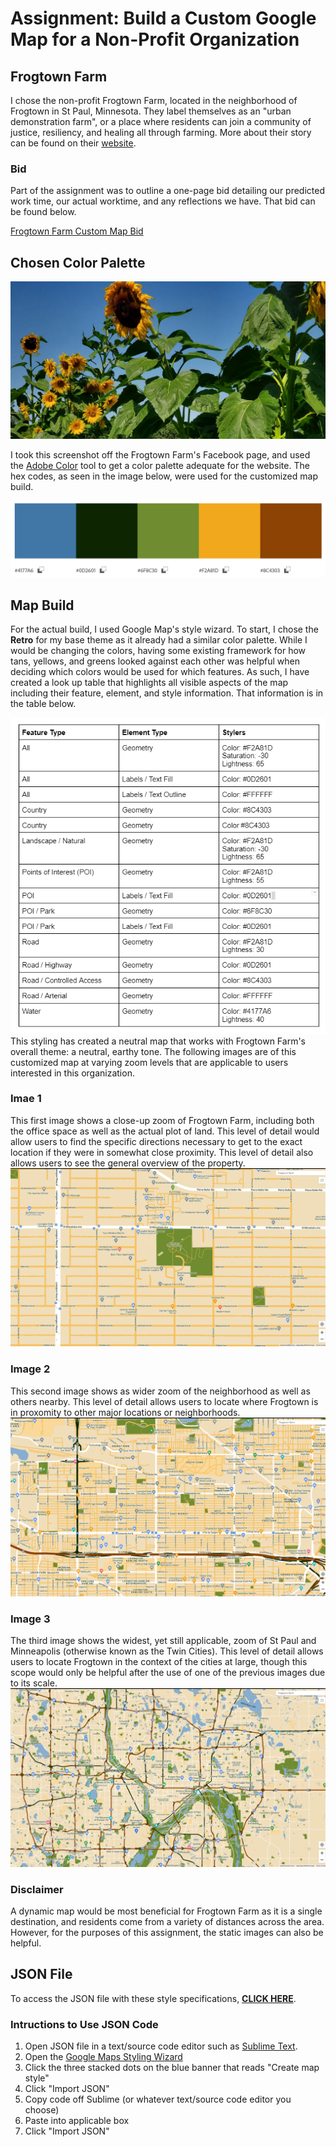 # Assignment: Build a Custom Google Map for a Non-Profit Organization

## Frogtown Farm
I chose the non-profit Frogtown Farm, located in the neighborhood of Frogtown in St Paul, Minnesota. They label themselves as an "urban demonstration farm", or a place where residents can join a community of justice, resiliency, and healing all through farming. More about their story can be found on their [website](https://www.frogtownfarm.org/our-story).

### Bid
Part of the assignment was to outline a one-page bid detailing our predicted work time, our actual worktime, and any reflections we have. That bid can be found below.

[Frogtown Farm Custom Map Bid](https://docs.google.com/document/d/12V-mAftlSnxJYfZbM_uPSWTB29vFRJ-qKqLHoqfiCWE/edit?usp=sharing)

## Chosen Color Palette 
![Frogtown Farm Screenshot, an image with multiple sunflowers](/Capture.PNG)

I took this screenshot off the Frogtown Farm's Facebook page, and used the [Adobe Color](https://color.adobe.com/create/image) tool to get a color palette adequate for the website. The hex codes, as seen in the image below, were used for the customized map build.

![Frogtown Farm Color Palette](/Colors.PNG)

## Map Build
For the actual build, I used Google Map's style wizard. To start, I chose the **Retro** for my base theme as it already had a similar color palette. While I would be changing the colors, having some existing framework for how tans, yellows, and greens looked against each other was helpful when deciding which colors would be used for which features. As such, I have created a look up table that highlights all visible aspects of the map including their feature, element, and style information. That information is in the table below.

![Look Up Table](/LookUp.PNG)
This styling has created a neutral map that works with Frogtown Farm's overall theme: a neutral, earthy tone. The following images are of this customized map at varying zoom levels that are applicable to users interested in this organization.

### Imae 1
This first image shows a close-up zoom of Frogtown Farm, including both the office space as well as the actual plot of land. This level of detail would allow users to find the specific directions necessary to get to the exact location if they were in somewhat close proximity. This level of detail also allows users to see the general overview of the property.
![First Image](/Frog1.PNG)

### Image 2
This second image shows as wider zoom of the neighborhood as well as others nearby. This level of detail allows users to locate where Frogtown is in proxomity to other major locations or neighborhoods. 
![Second Image](/Frog2.PNG)

### Image 3
The third image shows the widest, yet still applicable, zoom of St Paul and Minneapolis (otherwise known as the Twin Cities). This level of detail allows users to locate Frogtown in the context of the cities at large, though this scope would only be helpful after the use of one of the previous images due to its scale. 
![Third Image](/Frog3.PNG)

### Disclaimer
A dynamic map would be most beneficial for Frogtown Farm as it is a single destination, and residents come from a variety of distances across the area. However, for the purposes of this assignment, the static images can also be helpful. 

## JSON File
To access the JSON file with these style specifications, **[CLICK HERE](/FrogtownCustomMap.json)**. 

### Intructions to Use JSON Code
1. Open JSON file in a text/source code editor such as [Sublime Text](https://www.sublimetext.com/).
2. Open the [Google Maps Styling Wizard](https://mapstyle.withgoogle.com/)
3. Click the three stacked dots on the blue banner that reads "Create map style"
4. Click "Import JSON"
5. Copy code off Sublime (or whatever text/source code editor you choose)
6. Paste into applicable box
7. Click "Import JSON"


